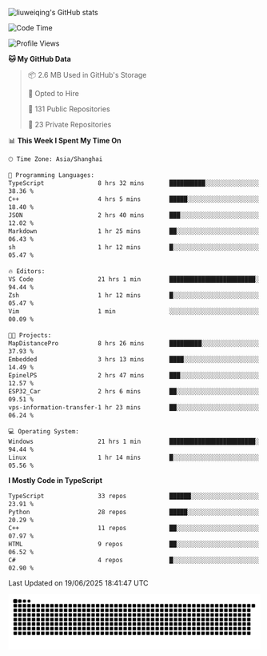 ![liuweiqing's GitHub stats](https://github-readme-stats.vercel.app/api?username=14790897&show_icons=true&locale=cn&include_all_commits=true&count_private=true)

<!--START_SECTION:waka-->
![Code Time](http://img.shields.io/badge/Code%20Time-2%2C239%20hrs%2053%20mins-blue)

![Profile Views](http://img.shields.io/badge/Profile%20Views-13-blue)

**🐱 My GitHub Data** 

> 📦 2.6 MB Used in GitHub's Storage 
 > 
> 💼 Opted to Hire
 > 
> 📜 131 Public Repositories 
 > 
> 🔑 23 Private Repositories 
 > 
📊 **This Week I Spent My Time On** 

```text
🕑︎ Time Zone: Asia/Shanghai

💬 Programming Languages: 
TypeScript               8 hrs 32 mins       ██████████░░░░░░░░░░░░░░░   38.36 % 
C++                      4 hrs 5 mins        █████░░░░░░░░░░░░░░░░░░░░   18.40 % 
JSON                     2 hrs 40 mins       ███░░░░░░░░░░░░░░░░░░░░░░   12.02 % 
Markdown                 1 hr 25 mins        ██░░░░░░░░░░░░░░░░░░░░░░░   06.43 % 
sh                       1 hr 12 mins        █░░░░░░░░░░░░░░░░░░░░░░░░   05.47 % 

🔥 Editors: 
VS Code                  21 hrs 1 min        ████████████████████████░   94.44 % 
Zsh                      1 hr 12 mins        █░░░░░░░░░░░░░░░░░░░░░░░░   05.47 % 
Vim                      1 min               ░░░░░░░░░░░░░░░░░░░░░░░░░   00.09 % 

🐱‍💻 Projects: 
MapDistancePro           8 hrs 26 mins       █████████░░░░░░░░░░░░░░░░   37.93 % 
Embedded                 3 hrs 13 mins       ████░░░░░░░░░░░░░░░░░░░░░   14.49 % 
EpinelPS                 2 hrs 47 mins       ███░░░░░░░░░░░░░░░░░░░░░░   12.57 % 
ESP32_Car                2 hrs 6 mins        ██░░░░░░░░░░░░░░░░░░░░░░░   09.51 % 
vps-information-transfer-1 hr 23 mins        ██░░░░░░░░░░░░░░░░░░░░░░░   06.24 % 

💻 Operating System: 
Windows                  21 hrs 1 min        ████████████████████████░   94.44 % 
Linux                    1 hr 14 mins        █░░░░░░░░░░░░░░░░░░░░░░░░   05.56 % 
```

**I Mostly Code in TypeScript** 

```text
TypeScript               33 repos            ██████░░░░░░░░░░░░░░░░░░░   23.91 % 
Python                   28 repos            █████░░░░░░░░░░░░░░░░░░░░   20.29 % 
C++                      11 repos            ██░░░░░░░░░░░░░░░░░░░░░░░   07.97 % 
HTML                     9 repos             ██░░░░░░░░░░░░░░░░░░░░░░░   06.52 % 
C#                       4 repos             █░░░░░░░░░░░░░░░░░░░░░░░░   02.90 % 
```




 Last Updated on 19/06/2025 18:41:47 UTC
<!--END_SECTION:waka-->

<picture>
  <source media="(prefers-color-scheme: dark)" srcset="https://raw.githubusercontent.com/14790897/14790897/output/github-contribution-grid-snake-dark.svg" />
  <source media="(prefers-color-scheme: light)" srcset="https://raw.githubusercontent.com/14790897/14790897/output/github-contribution-grid-snake.svg" />
  <img alt="github-snake" src="https://raw.githubusercontent.com/14790897/14790897/output/github-contribution-grid-snake.svg" />
</picture>
